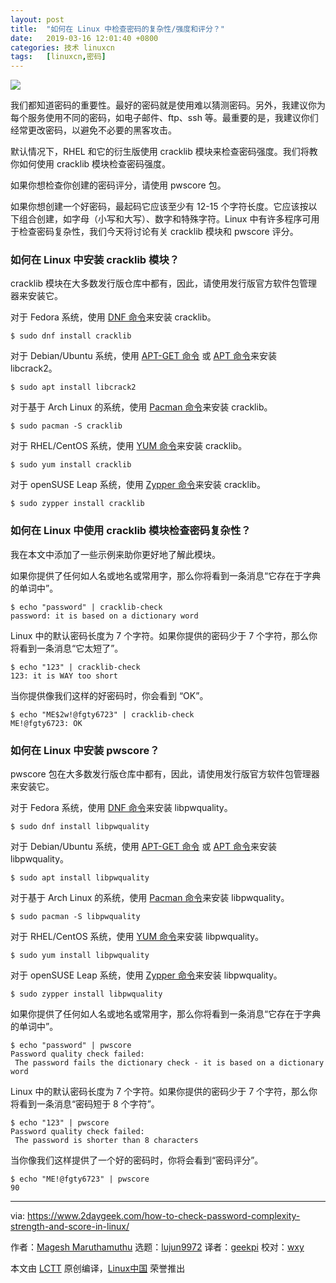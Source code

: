```yaml
---
layout: post
title:	"如何在 Linux 中检查密码的复杂性/强度和评分？"
date:	2019-03-16 12:01:40 +0800 
categories:	技术 linuxcn 
tags:	[linuxcn,密码]
---
```



![](/Asserts/Images//attachment/album/201903/16/120134q9t7ik59luv9vphn.jpg)


我们都知道密码的重要性。最好的密码就是使用难以猜测密码。另外，我建议你为每个服务使用不同的密码，如电子邮件、ftp、ssh 等。最重要的是，我建议你们经常更改密码，以避免不必要的黑客攻击。


默认情况下，RHEL 和它的衍生版使用 cracklib 模块来检查密码强度。我们将教你如何使用 cracklib 模块检查密码强度。


如果你想检查你创建的密码评分，请使用 pwscore 包。


如果你想创建一个好密码，最起码它应该至少有 12-15 个字符长度。它应该按以下组合创建，如字母（小写和大写）、数字和特殊字符。Linux 中有许多程序可用于检查密码复杂性，我们今天将讨论有关 cracklib 模块和 pwscore 评分。


### 如何在 Linux 中安装 cracklib 模块？


cracklib 模块在大多数发行版仓库中都有，因此，请使用发行版官方软件包管理器来安装它。


对于 Fedora 系统，使用 [DNF 命令](https://www.2daygeek.com/dnf-command-examples-manage-packages-fedora-system/)来安装 cracklib。



```
$ sudo dnf install cracklib
```

对于 Debian/Ubuntu 系统，使用 [APT-GET 命令](https://www.2daygeek.com/apt-get-apt-cache-command-examples-manage-packages-debian-ubuntu-systems/) 或 [APT 命令](https://www.2daygeek.com/apt-command-examples-manage-packages-debian-ubuntu-systems/)来安装 libcrack2。



```
$ sudo apt install libcrack2
```

对于基于 Arch Linux 的系统，使用 [Pacman 命令](https://www.2daygeek.com/pacman-command-examples-manage-packages-arch-linux-system/)来安装 cracklib。



```
$ sudo pacman -S cracklib
```

对于 RHEL/CentOS 系统，使用 [YUM 命令](https://www.2daygeek.com/yum-command-examples-manage-packages-rhel-centos-systems/)来安装 cracklib。



```
$ sudo yum install cracklib
```

对于 openSUSE Leap 系统，使用 [Zypper 命令](https://www.2daygeek.com/zypper-command-examples-manage-packages-opensuse-system/)来安装 cracklib。



```
$ sudo zypper install cracklib
```

### 如何在 Linux 中使用 cracklib 模块检查密码复杂性？


我在本文中添加了一些示例来助你更好地了解此模块。


如果你提供了任何如人名或地名或常用字，那么你将看到一条消息“它存在于字典的单词中”。



```
$ echo "password" | cracklib-check
password: it is based on a dictionary word
```

Linux 中的默认密码长度为 7 个字符。如果你提供的密码少于 7 个字符，那么你将看到一条消息“它太短了”。



```
$ echo "123" | cracklib-check
123: it is WAY too short
```

当你提供像我们这样的好密码时，你会看到 “OK”。



```
$ echo "ME$2w!@fgty6723" | cracklib-check
ME!@fgty6723: OK
```

### 如何在 Linux 中安装 pwscore？


pwscore 包在大多数发行版仓库中都有，因此，请使用发行版官方软件包管理器来安装它。


对于 Fedora 系统，使用 [DNF 命令](https://www.2daygeek.com/dnf-command-examples-manage-packages-fedora-system/)来安装 libpwquality。



```
$ sudo dnf install libpwquality
```

对于 Debian/Ubuntu 系统，使用 [APT-GET 命令](https://www.2daygeek.com/apt-get-apt-cache-command-examples-manage-packages-debian-ubuntu-systems/) 或 [APT 命令](https://www.2daygeek.com/apt-command-examples-manage-packages-debian-ubuntu-systems/)来安装 libpwquality。



```
$ sudo apt install libpwquality
```

对于基于 Arch Linux 的系统，使用 [Pacman 命令](https://www.2daygeek.com/pacman-command-examples-manage-packages-arch-linux-system/)来安装 libpwquality。



```
$ sudo pacman -S libpwquality
```

对于 RHEL/CentOS 系统，使用 [YUM 命令](https://www.2daygeek.com/yum-command-examples-manage-packages-rhel-centos-systems/)来安装 libpwquality。



```
$ sudo yum install libpwquality
```

对于 openSUSE Leap 系统，使用 [Zypper 命令](https://www.2daygeek.com/zypper-command-examples-manage-packages-opensuse-system/)来安装 libpwquality。



```
$ sudo zypper install libpwquality
```

如果你提供了任何如人名或地名或常用字，那么你将看到一条消息“它存在于字典的单词中”。



```
$ echo "password" | pwscore
Password quality check failed:
 The password fails the dictionary check - it is based on a dictionary word
```

Linux 中的默认密码长度为 7 个字符。如果你提供的密码少于 7 个字符，那么你将看到一条消息“密码短于 8 个字符”。



```
$ echo "123" | pwscore
Password quality check failed:
 The password is shorter than 8 characters
```

当你像我们这样提供了一个好的密码时，你将会看到“密码评分”。



```
$ echo "ME!@fgty6723" | pwscore
90
```



---


via: <https://www.2daygeek.com/how-to-check-password-complexity-strength-and-score-in-linux/>


作者：[Magesh Maruthamuthu](https://www.2daygeek.com/author/magesh/) 选题：[lujun9972](https://github.com/lujun9972) 译者：[geekpi](https://github.com/geekpi) 校对：[wxy](https://github.com/wxy)


本文由 [LCTT](https://github.com/LCTT/TranslateProject) 原创编译，[Linux中国](https://linux.cn/) 荣誉推出
